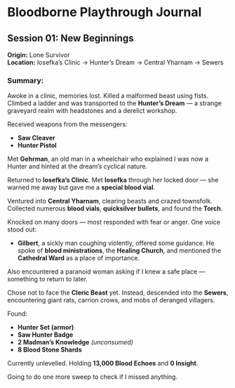 # Bloodborne Playthrough Journal

## Session 01: New Beginnings

**Origin:** Lone Survivor  
**Location:** Iosefka’s Clinic → Hunter’s Dream → Central Yharnam → Sewers

### Summary:
Awoke in a clinic, memories lost. Killed a malformed beast using fists.  
Climbed a ladder and was transported to the **Hunter’s Dream** — a strange graveyard realm with headstones and a derelict workshop.

Received weapons from the messengers:
- **Saw Cleaver**
- **Hunter Pistol**

Met **Gehrman**, an old man in a wheelchair who explained I was now a Hunter and hinted at the dream’s cyclical nature.

Returned to **Iosefka’s Clinic**. Met **Iosefka** through her locked door — she warned me away but gave me a **special blood vial**.

Ventured into **Central Yharnam**, clearing beasts and crazed townsfolk. Collected numerous **blood vials**, **quicksilver bullets**, and found the **Torch**.

Knocked on many doors — most responded with fear or anger. One voice stood out:
- **Gilbert**, a sickly man coughing violently, offered some guidance. He spoke of **blood ministrations**, the **Healing Church**, and mentioned the **Cathedral Ward** as a place of importance.

Also encountered a paranoid woman asking if I knew a safe place — something to return to later.

Chose not to face the **Cleric Beast** yet. Instead, descended into the **Sewers**, encountering giant rats, carrion crows, and mobs of deranged villagers.

Found:
- **Hunter Set (armor)**
- **Saw Hunter Badge**
- **2 Madman’s Knowledge** *(unconsumed)*
- **8 Blood Stone Shards**

Currently unlevelled. Holding **13,000 Blood Echoes** and **0 Insight**.

Going to do one more sweep to check if I missed anything.